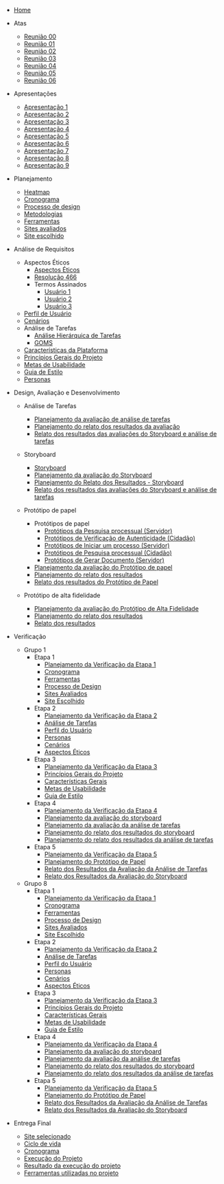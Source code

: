 - [Home](_home.md)

* Atas

  - [Reunião 00](atas/IHC_ATA_00.md)
  - [Reunião 01](atas/IHC_ATA_01.md)
  - [Reunião 02](atas/IHC_ATA_02.md)
  - [Reunião 03](atas/IHC_ATA_03.md)
  - [Reunião 04](atas/IHC_ATA_04.md)
  - [Reunião 05](atas/IHC_ATA_05.md)
  - [Reunião 06](atas/IHC_ATA_06.md)

* Apresentações

  - [Apresentação 1](apresentacoes/apresentacao_1.md)
  - [Apresentação 2](apresentacoes/apresentacao_2.md)
  - [Apresentação 3](apresentacoes/apresentacao_3.md)
  - [Apresentação 4](apresentacoes/apresentacao_4.md)
  - [Apresentação 5](apresentacoes/apresentacao_5.md)
  - [Apresentação 6](apresentacoes/apresentacao_6.md)
  - [Apresentação 7](apresentacoes/apresentacao_7.md)
  - [Apresentação 8](apresentacoes/apresentacao_8.md)
  - [Apresentação 9](apresentacoes/apresentacao_9.md)

* Planejamento

  - [Heatmap](planejamento/heatmap.md)
  - [Cronograma](planejamento/cronograma.md)
  - [Processo de design](planejamento/processo-design.md)
  - [Metodologias](planejamento/metodologias.md)
  - [Ferramentas](planejamento/ferramentas.md)
  - [Sites avaliados](planejamento/sites-avaliados.md)
  - [Site escolhido](planejamento/site-escolhido.md)

* Análise de Requisitos

  - Aspectos Éticos
    - [Aspectos Éticos](analise-de-requisitos/aspectos-eticos/aspectos-eticos.md)
    - [Resolução 466](https://github.com/Interacao-Humano-Computador/2023.2-SEI-GDF/files/13059265/reso466.pdf)
    * Termos Assinados
      - [Usuário 1](https://github.com/Interacao-Humano-Computador/2023.2-SEI-GDF/files/13059220/termo_user1.pdf)
      - [Usuário 2](https://github.com/Interacao-Humano-Computador/2023.2-SEI-GDF/files/13059261/termo_user2.pdf)
      - [Usuário 3](https://github.com/Interacao-Humano-Computador/2023.2-SEI-GDF/files/13059263/termo_user3.pdf)
  - [Perfil de Usuário](analise-de-requisitos/perfil-de-usuario.md)
  - [Cenários](analise-de-requisitos/cenarios.md)
  - Análise de Tarefas
    - [Análise Hierárquica de Tarefas](analise-de-requisitos/analise-de-tarefas/HTA.md)
    - [GOMS](analise-de-requisitos/analise-de-tarefas/GOMS.md)
  - [Características da Plataforma](analise-de-requisitos/caract-da-plataforma.md)
  - [Princípios Gerais do Projeto](analise-de-requisitos/principios-gerais.md)
  - [Metas de Usabilidade](analise-de-requisitos/metas-de-usabilidade.md)
  - [Guia de Estilo](analise-de-requisitos/guia-de-estilo.md)
  - [Personas](analise-de-requisitos/personas.md)

* Design, Avaliação e Desenvolvimento

  - Análise de Tarefas

    - [Planejamento da avaliação de análise de tarefas](design-avaliacao-desenvolvimento/analise-tarefas/planejamento-avaliacao-analise-tarefas.md)
    - [Planejamento do relato dos resultados da avaliação](design-avaliacao-desenvolvimento/analise-tarefas/planejamento-resultado-analise-tarefas.md)
    - [Relato dos resultados das avaliações do Storyboard e análise de tarefas](design-avaliacao-desenvolvimento/resultados-entrevistas-hta-storyboard.md)

  - Storyboard

    - [Storyboard](design-avaliacao-desenvolvimento/storyboard/storyboards.md)
    - [Planejamento da avaliação do Storyboard](design-avaliacao-desenvolvimento/storyboard/planejamento-avaliacao-storyboard.md)
    - [Planejamento do Relato dos Resultados - Storyboard](design-avaliacao-desenvolvimento/storyboard/planej-relat-resul.md)
    - [Relato dos resultados das avaliações do Storyboard e análise de tarefas](design-avaliacao-desenvolvimento/resultados-entrevistas-hta-storyboard.md)

  - Protótipo de papel

    - Protótipos de papel
      - [Protótipos da Pesquisa processual (Servidor)](design-avaliacao-desenvolvimento/prototipo-papel/prototipos/prototipo-papel-pesquisa-servidor.md)
      - [Protótipos de Verificação de Autenticidade (Cidadão)](design-avaliacao-desenvolvimento/prototipo-papel/prototipos/prototipo-papel-aut-doc.md)
      - [Protótipos de Iniciar um processo (Servidor)](design-avaliacao-desenvolvimento/prototipo-papel/prototipos/prototipo-de-papel-iniciar-processo.md)
      - [Protótipos de Pesquisa processual (Cidadão)](design-avaliacao-desenvolvimento/prototipo-papel/prototipos/prototipo-papel-pesquisa-cidadao.md)
      - [Protótipos de Gerar Documento (Servidor)](design-avaliacao-desenvolvimento/prototipo-papel/prototipos/prototipo-papel-gerar-doc.md)
    - [Planejamento da avaliação do Protótipo de papel](design-avaliacao-desenvolvimento/prototipo-papel/Planejamento-avaliacao-protot-papel.md)
    - [Planejamento do relato dos resultados](design-avaliacao-desenvolvimento/prototipo-papel/planejamento-relato-resultados-pp.md)
    - [Relato dos resultados do Protótipo de Papel](design-avaliacao-desenvolvimento/prototipo-papel/relat-resultados-prot-papel.md)

  - Protótipo de alta fidelidade
    - [Planejamento da avaliação do Protótipo de Alta Fidelidade](design-avaliacao-desenvolvimento/prototipo-alta-fidelidade/planejamento-avaliacao-protot-alta-fid.md)
    - [Planejamento do relato dos resultados](design-avaliacao-desenvolvimento/prototipo-alta-fidelidade/planejamento-relato-result-protot-alta-fid.md)
    - [Relato dos resultados](design-avaliacao-desenvolvimento/prototipo-alta-fidelidade/relato-resultados-paf.md)

* Verificação
  - Grupo 1
    - Etapa 1
      - [Planejamento da Verificação da Etapa 1](verificacao/Grupo1/Etapa1/planejamento-verificacao-etapa1.md)
      - [Cronograma](verificacao/Grupo1/Etapa1/cronograma.md)
      - [Ferramentas](verificacao/Grupo1/Etapa1/ferramentas.md)
      - [Processo de Design](verificacao/Grupo1/Etapa1/processo-design.md)
      - [Sites Avaliados](verificacao/Grupo1/Etapa1/sites-avaliados.md)
      - [Site Escolhido](verificacao/Grupo1/Etapa1/site-escolhido.md)
    - Etapa 2
      - [Planejamento da Verificação da Etapa 2](verificacao/Grupo1/Etapa2/planejamento-verificacao-etapa2.md)
      - [Análise de Tarefas](verificacao/Grupo1/Etapa2/analise_tarefas.md)
      - [Perfil do Usuário](verificacao/Grupo1/Etapa2/perfil_usuario.md)
      - [Personas](verificacao/Grupo1/Etapa2/personas.md)
      - [Cenários](verificacao/Grupo1/Etapa2/cenarios.md)
      - [Aspectos Éticos](verificacao/Grupo1/Etapa2/aspectos_eticos.md)
    - Etapa 3
      - [Planejamento da Verificação da Etapa 3](verificacao/Grupo1/Etapa3/planejamento_verif_etapa_3.md)
      - [Princípios Gerais do Projeto](verificacao/Grupo1/Etapa3/princ_gerais.md)
      - [Características Gerais](verificacao/Grupo1/Etapa3/carac_gerais.md)
      - [Metas de Usabilidade](verificacao/Grupo1/Etapa3/metas_d_usabilidade.md)
      - [Guia de Estilo](verificacao/Grupo1/Etapa3/guia_estilo.md)
    - Etapa 4
      - [Planejamento da Verificação da Etapa 4](verificacao/Grupo1/Etapa4/Planejamento_verif_etapa_4.md)
      - [Planejamento da avaliação do storyboard](verificacao/Grupo1/Etapa4/Planejamento_avaliacao_storyboard.md)
      - [Planejamento da avaliação da análise de tarefas](verificacao/Grupo1/Etapa4/Planejamento_avaliacao_analise_de_tarefas.md)
      - [Planejamento do relato dos resultados do storyboard](verificacao/Grupo1/Etapa4/Planejamento_relato_resultados_storyboard.md)
      - [Planejamento do relato dos resultados da análise de tarefas](verificacao/Grupo1/Etapa4/Planejamento_relato_resultados_analise_tarefas.md)
    - Etapa 5
      - [Planejamento da Verificação da Etapa 5](verificacao/Grupo1/Etapa5/planejamento_verificação.md)
      - [Planejamento do Protótipo de Papel](verificacao/Grupo1/Etapa5/verificação_planejamento_protótipo_papel.md)
      - [Relato dos Resultados da Avaliação da Análise de Tarefas](verificacao/Grupo1/Etapa5/verificação_relato_resultados_analise_tarefas.md)
      - [Relato dos Resultados da Avaliação do Storyboard](verificacao/Grupo1/Etapa5/verificação_relato_resultados_storyboard.md)
  - Grupo 8
    - Etapa 1
      - [Planejamento da Verificação da Etapa 1](verificacao/Grupo8/Etapa1/planejamento-verificacao-etapa1.md)
      - [Cronograma](verificacao/Grupo8/Etapa1/cronograma.md)
      - [Ferramentas](verificacao/Grupo8/Etapa1/ferramentas.md)
      - [Processo de Design](verificacao/Grupo8/Etapa1/processo-design.md)
      - [Sites Avaliados](verificacao/Grupo8/Etapa1/sites-avaliados.md)
      - [Site Escolhido](verificacao/Grupo8/Etapa1/site-escolhido.md)
    - Etapa 2
      - [Planejamento da Verificação da Etapa 2](verificacao/Grupo8/Etapa2/planejamento-verificacao-etapa2.md)
      - [Análise de Tarefas](verificacao/Grupo8/Etapa2/analise_tarefas.md)
      - [Perfil do Usuário](verificacao/Grupo8/Etapa2/perfil_usuario.md)
      - [Personas](verificacao/Grupo8/Etapa2/personas.md)
      - [Cenários](verificacao/Grupo8/Etapa2/cenarios.md)
      - [Aspectos Éticos](verificacao/Grupo8/Etapa2/aspectos_eticos.md)
    - Etapa 3
      - [Planejamento da Verificação da Etapa 3](verificacao/Grupo8/Etapa3/planejamento_verif_etapa_3.md)
      - [Princípios Gerais do Projeto](verificacao/Grupo8/Etapa3/princ_gerais.md)
      - [Características Gerais](verificacao/Grupo8/Etapa3/carac_gerais.md)
      - [Metas de Usabilidade](verificacao/Grupo8/Etapa3/metas_d_usabilidade.md)
      - [Guia de Estilo](verificacao/Grupo8/Etapa3/guia_estilo.md)
    - Etapa 4
      - [Planejamento da Verificação da Etapa 4](verificacao/Grupo8/Etapa4/Planejamento_verif_etapa_4.md)
      - [Planejamento da avaliação do storyboard](verificacao/Grupo8/Etapa4/Planejamento_avaliacao_storyboard.md)
      - [Planejamento da avaliação da análise de tarefas](verificacao/Grupo8/Etapa4/Planejamento_avaliacao_analise_de_tarefas.md)
      - [Planejamento do relato dos resultados do storyboard](verificacao/Grupo8/Etapa4/Planejamento_relato_resultados_storyboard.md)
      - [Planejamento do relato dos resultados da análise de tarefas](verificacao/Grupo8/Etapa4/Planejamento_relato_resultados_analise_tarefas.md)
    - Etapa 5
      - [Planejamento da Verificação da Etapa 5](verificacao/Grupo8/Etapa5/planejamento_verificação.md)
      - [Planejamento do Protótipo de Papel](verificacao/Grupo8/Etapa5/verificação_planejamento_protótipo_papel.md)
      - [Relato dos Resultados da Avaliação da Análise de Tarefas](verificacao/Grupo8/Etapa5/verificação_relato_resultados_analise_tarefas.md)
      - [Relato dos Resultados da Avaliação do Storyboard](verificacao/Grupo8/Etapa5/verificação_relato_resultados_storyboard.md)

* Entrega Final
    - [Site selecionado](entrega-final/site-selecionado.md)
    - [Ciclo de vida](entrega-final/ciclo-de-vida.md)
    - [Cronograma](entrega-final/cronograma-planejado-executado.md)
    - [Execução do Projeto](entrega-final/execucao-projeto.md)
    - [Resultado da execução do projeto](entrega-final/resultados-execucao-projeto.md)
    - [Ferramentas utilizadas no projeto](entrega-final/ferramentas.md)
